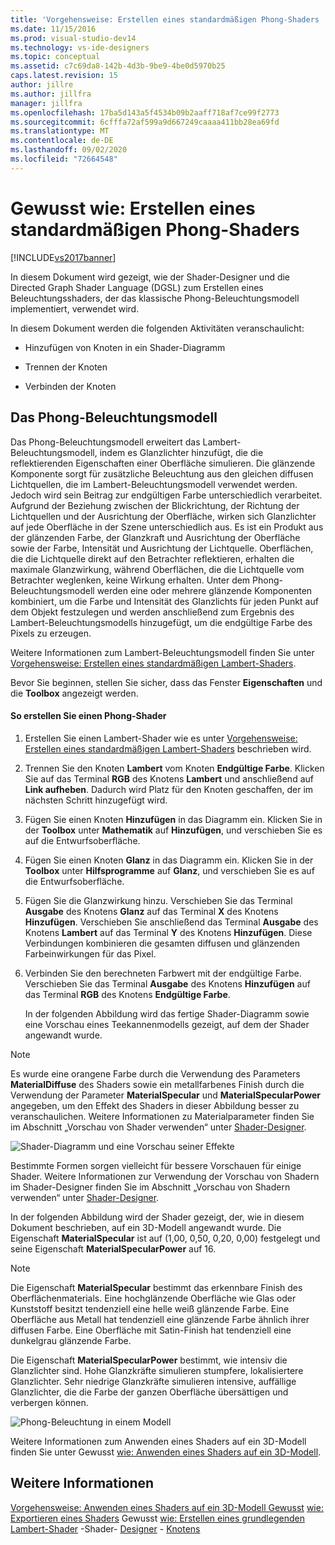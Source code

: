 ```yaml
---
title: 'Vorgehensweise: Erstellen eines standardmäßigen Phong-Shaders | Microsoft-Dokumentation'
ms.date: 11/15/2016
ms.prod: visual-studio-dev14
ms.technology: vs-ide-designers
ms.topic: conceptual
ms.assetid: c7c69da8-142b-4d3b-9be9-4be0d5970b25
caps.latest.revision: 15
author: jillre
ms.author: jillfra
manager: jillfra
ms.openlocfilehash: 17ba5d143a5f4534b09b2aaff718af7ce99f2773
ms.sourcegitcommit: 6cfffa72af599a9d667249caaaa411bb28ea69fd
ms.translationtype: MT
ms.contentlocale: de-DE
ms.lasthandoff: 09/02/2020
ms.locfileid: "72664548"
---
```

# <a name="how-to-create-a-basic-phong-shader"></a>Gewusst wie: Erstellen eines standardmäßigen Phong-Shaders
[!INCLUDE[vs2017banner](../includes/vs2017banner.md)]

In diesem Dokument wird gezeigt, wie der Shader-Designer und die Directed Graph Shader Language (DGSL) zum Erstellen eines Beleuchtungsshaders, der das klassische Phong-Beleuchtungsmodell implementiert, verwendet wird.

 In diesem Dokument werden die folgenden Aktivitäten veranschaulicht:

- Hinzufügen von Knoten in ein Shader-Diagramm

- Trennen der Knoten

- Verbinden der Knoten

## <a name="the-phong-lighting-model"></a>Das Phong-Beleuchtungsmodell
 Das Phong-Beleuchtungsmodell erweitert das Lambert-Beleuchtungsmodell, indem es Glanzlichter hinzufügt, die die reflektierenden Eigenschaften einer Oberfläche simulieren. Die glänzende Komponente sorgt für zusätzliche Beleuchtung aus den gleichen diffusen Lichtquellen, die im Lambert-Beleuchtungsmodell verwendet werden. Jedoch wird sein Beitrag zur endgültigen Farbe unterschiedlich verarbeitet. Aufgrund der Beziehung zwischen der Blickrichtung, der Richtung der Lichtquellen und der Ausrichtung der Oberfläche, wirken sich Glanzlichter auf jede Oberfläche in der Szene unterschiedlich aus. Es ist ein Produkt aus der glänzenden Farbe, der Glanzkraft und Ausrichtung der Oberfläche sowie der Farbe, Intensität und Ausrichtung der Lichtquelle. Oberflächen, die die Lichtquelle direkt auf den Betrachter reflektieren, erhalten die maximale Glanzwirkung, während Oberflächen, die die Lichtquelle vom Betrachter weglenken, keine Wirkung erhalten. Unter dem Phong-Beleuchtungsmodell werden eine oder mehrere glänzende Komponenten kombiniert, um die Farbe und Intensität des Glanzlichts für jeden Punkt auf dem Objekt festzulegen und werden anschließend zum Ergebnis des Lambert-Beleuchtungsmodells hinzugefügt, um die endgültige Farbe des Pixels zu erzeugen.

 Weitere Informationen zum Lambert-Beleuchtungsmodell finden Sie unter [Vorgehensweise: Erstellen eines standardmäßigen Lambert-Shaders](../designers/how-to-create-a-basic-lambert-shader.md).

 Bevor Sie beginnen, stellen Sie sicher, dass das Fenster **Eigenschaften** und die **Toolbox** angezeigt werden.

#### <a name="to-create-a-phong-shader"></a>So erstellen Sie einen Phong-Shader

1. Erstellen Sie einen Lambert-Shader wie es unter [Vorgehensweise: Erstellen eines standardmäßigen Lambert-Shaders](../designers/how-to-create-a-basic-lambert-shader.md) beschrieben wird.

2. Trennen Sie den Knoten **Lambert** vom Knoten **Endgültige Farbe**. Klicken Sie auf das Terminal **RGB** des Knotens **Lambert** und anschließend auf **Link aufheben**. Dadurch wird Platz für den Knoten geschaffen, der im nächsten Schritt hinzugefügt wird.

3. Fügen Sie einen Knoten **Hinzufügen** in das Diagramm ein. Klicken Sie in der **Toolbox** unter **Mathematik** auf **Hinzufügen**, und verschieben Sie es auf die Entwurfsoberfläche.

4. Fügen Sie einen Knoten **Glanz** in das Diagramm ein. Klicken Sie in der **Toolbox** unter **Hilfsprogramme** auf **Glanz**, und verschieben Sie es auf die Entwurfsoberfläche.

5. Fügen Sie die Glanzwirkung hinzu. Verschieben Sie das Terminal **Ausgabe** des Knotens **Glanz** auf das Terminal **X** des Knotens **Hinzufügen**. Verschieben Sie anschließend das Terminal **Ausgabe** des Knotens **Lambert** auf das Terminal **Y** des Knotens **Hinzufügen**. Diese Verbindungen kombinieren die gesamten diffusen und glänzenden Farbeinwirkungen für das Pixel.

6. Verbinden Sie den berechneten Farbwert mit der endgültige Farbe. Verschieben Sie das Terminal **Ausgabe** des Knotens **Hinzufügen** auf das Terminal **RGB** des Knotens **Endgültige Farbe**.

   In der folgenden Abbildung wird das fertige Shader-Diagramm sowie eine Vorschau eines Teekannenmodells gezeigt, auf dem der Shader angewandt wurde.

> [!NOTE]
> Es wurde eine orangene Farbe durch die Verwendung des Parameters **MaterialDiffuse** des Shaders sowie ein metallfarbenes Finish durch die Verwendung der Parameter **MaterialSpecular** und **MaterialSpecularPower** angegeben, um den Effekt des Shaders in dieser Abbildung besser zu veranschaulichen. Weitere Informationen zu Materialparameter finden Sie im Abschnitt „Vorschau von Shader verwenden“ unter [Shader-Designer](../designers/shader-designer.md).

 ![Shader-Diagramm und eine Vorschau seiner Effekte](../designers/media/digit-lighting-graph.png "Ziffern-Beleuchtung-Diagramm")

 Bestimmte Formen sorgen vielleicht für bessere Vorschauen für einige Shader. Weitere Informationen zur Verwendung der Vorschau von Shadern im Shader-Designer finden Sie im Abschnitt „Vorschau von Shadern verwenden“ unter [Shader-Designer](../designers/shader-designer.md).

 In der folgenden Abbildung wird der Shader gezeigt, der, wie in diesem Dokument beschrieben, auf ein 3D-Modell angewandt wurde. Die Eigenschaft **MaterialSpecular** ist auf (1,00, 0,50, 0,20, 0,00) festgelegt und seine Eigenschaft **MaterialSpecularPower** auf 16.

> [!NOTE]
> Die Eigenschaft **MaterialSpecular** bestimmt das erkennbare Finish des Oberflächenmaterials. Eine hochglänzende Oberfläche wie Glas oder Kunststoff besitzt tendenziell eine helle weiß glänzende Farbe. Eine Oberfläche aus Metall hat tendenziell eine glänzende Farbe ähnlich ihrer diffusen Farbe. Eine Oberfläche mit Satin-Finish hat tendenziell eine dunkelgrau glänzende Farbe.
>
> Die Eigenschaft **MaterialSpecularPower** bestimmt, wie intensiv die Glanzlichter sind. Hohe Glanzkräfte simulieren stumpfere, lokalisiertere Glanzlichter. Sehr niedrige Glanzkräfte simulieren intensive, auffällige Glanzlichter, die die Farbe der ganzen Oberfläche übersättigen und verbergen können.

 ![Phong-Beleuchtung in einem Modell](../designers/media/digit-lighting-model.png "Ziffern-Beleuchtung-Modell")

 Weitere Informationen zum Anwenden eines Shaders auf ein 3D-Modell finden Sie unter Gewusst [wie: Anwenden eines Shaders auf ein 3D-Modell](../designers/how-to-apply-a-shader-to-a-3-d-model.md).

## <a name="see-also"></a>Weitere Informationen
 [Vorgehensweise: Anwenden eines Shaders auf ein 3D-Modell Gewusst](../designers/how-to-apply-a-shader-to-a-3-d-model.md) [wie: Exportieren eines Shaders](../designers/how-to-export-a-shader.md) Gewusst [wie: Erstellen eines grundlegenden Lambert-Shader](../designers/how-to-create-a-basic-lambert-shader.md) -Shader- [Designer](../designers/shader-designer.md) - [Knotens](../designers/shader-designer-nodes.md)
